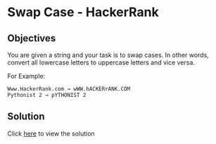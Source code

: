 # Swap Case - HackerRank

## Objectives

You are given a string and your task is to swap cases. In other words, convert all lowercase letters to uppercase letters and vice versa.

For Example:

```
Www.HackerRank.com → wWW.hACKERrANK.COM
Pythonist 2 → pYTHONIST 2
```

## Solution

Click [here](solution.py) to view the solution
